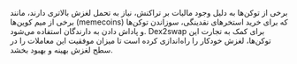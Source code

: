 برخی از توکن‌ها به دلیل وجود مالیات بر تراکنش، نیاز به تحمل لغزش بالاتری دارند، مانند برخی از میم کوین‌ها (memecoins) که برای خرید استخرهای نقدینگی، سوزاندن توکن‌ها و پاداش دادن به دارندگان استفاده می‌شود. Dex2swap برای کمک به تجارت این توکن‌ها، لغزش خودکار را راه‌اندازی کرده است تا میزان موفقیت این معاملات را در سطح لغزش بهینه و بهبود بخشد.
